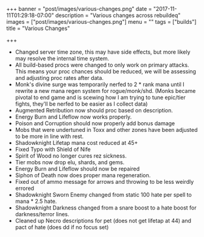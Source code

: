 +++
banner = "post/images/various-changes.png"
date = "2017-11-11T01:29:18-07:00"
description = "Various changes across rebuildeq"
images = ["post/images/various-changes.png"]
menu = ""
tags = ["builds"]
title = "Various Changes"

+++
* Changed server time zone, this may have side effects, but more likely may resolve the internal time system.
* All build-based procs were changed to only work on primary attacks. This means your proc chances should be reduced, we will be assessing and adjusting proc rates after data.
* Monk's divine surge was temporarily nerfed to 2 * rank mana until I rewrite a new mana regen system for rogue/monk/shd. (Monks became pivotal to end game and is scewing how I am trying to tune epic/tier fights, they'll be nerfed to be easier as I collect data)
* Augmented Retribution now should proc based on description.
* Energy Burn and Lifeflow now works properly.
* Poison and Corruption should now properly add bonus damage
* Mobs that were undertuned in Toxx and other zones have been adjusted to be more in line with rest.
* Shadowknight Lifetap mana cost reduced at 45+
* Fixed Typo with Shield of Nife
* Spirit of Wood no longer cures rez sickness.
* Tier mobs now drop elu, shards, and gems.
* Energy Burn and Lifeflow should now be repaired
* Siphon of Death now does proper mana regeneration.
* Fixed out of ammo message for arrows and throwing to be less weirdly errored
* Shadowknight Sworn Enemy changed from static 100 hate per spell to mana * 2.5 hate.
* Shadowknight Darkness changed from a snare boost to a hate boost for darkness/terror lines.
* Cleaned up Necro descriptions for pet (does not get lifetap at 44) and pact of hate (does dd if no focus set)

<!--more-->